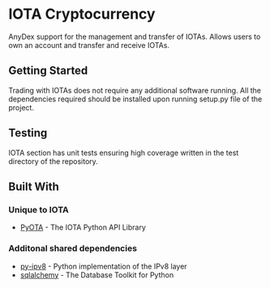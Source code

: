 # IOTA Cryptocurrency

AnyDex support for the management and transfer of IOTAs. Allows users to own an account and transfer and receive IOTAs.

## Getting Started

Trading with IOTAs does not require any additional software running. All the dependencies required should be installed upon running setup.py file of the project.

## Testing

IOTA section has unit tests ensuring high coverage written in the test directory of the repository.

## Built With

### Unique to IOTA

* [PyOTA](https://github.com/iotaledger/iota.py) - The IOTA Python API Library

### Additonal shared dependencies

* [py-ipv8](https://github.com/Tribler/py-ipv8) - Python implementation of the IPv8 layer
* [sqlalchemy](https://github.com/sqlalchemy/sqlalchemy) - The Database Toolkit for Python
